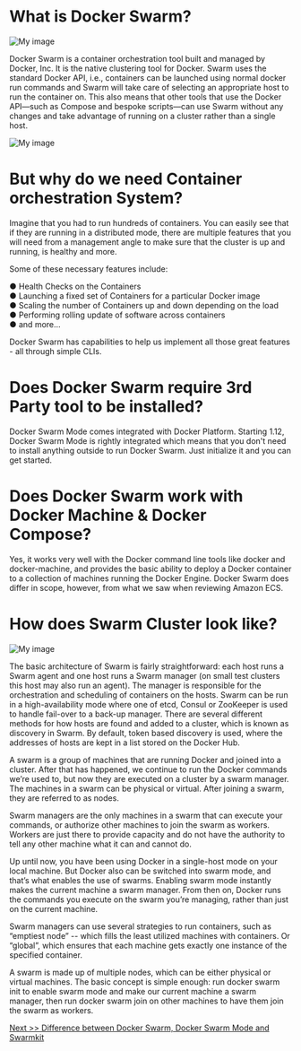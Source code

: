 
# What is Docker Swarm?

![My image](https://github.com/collabnix/dockerlabs/blob/master/intermediate/swarm/Dockerswarm.png)

Docker Swarm is a container orchestration tool built and managed by Docker, Inc. It is the native clustering tool for Docker. Swarm uses the standard Docker API, i.e., containers can be launched using normal docker run commands and Swarm will take care of selecting an appropriate host to run the container on. This also means
that other tools that use the Docker API—such as Compose and bespoke scripts—can use Swarm without any changes and take advantage of running on a cluster rather than a single host.

![My image](https://github.com/collabnix/dockerlabs/blob/master/intermediate/swarm/swarm-orchestration.png)


# But why do we need Container orchestration System?

Imagine that you had to run hundreds of containers. You can easily see that if they are running in a distributed mode, there are multiple features that you will need from a management angle to make sure that the cluster is up and running, is healthy and
more.

Some of these necessary features include:

● Health Checks on the Containers <br>
● Launching a fixed set of Containers for a particular Docker image<br>
● Scaling the number of Containers up and down depending on the load<br>
● Performing rolling update of software across containers<br>
● and more…<br>

Docker Swarm has capabilities to help us implement all those great features - all through simple CLIs.


# Does Docker Swarm require 3rd Party tool to be installed?

Docker Swarm Mode comes integrated with Docker Platform. Starting 1.12, Docker Swarm Mode is rightly integrated which means that you don't need to install anything outside to run Docker Swarm. Just initialize it and you can get started.

# Does Docker Swarm work with Docker Machine & Docker Compose?

Yes, it works very well with the Docker command line tools like docker and docker-machine, and provides the basic ability to deploy a Docker container to a collection of machines running the Docker Engine. Docker Swarm does differ in scope, however, from what we saw when reviewing Amazon ECS.

# How does Swarm Cluster look like?

![My image](https://github.com/collabnix/dockerlabs/blob/master/intermediate/swarm/swarm-arch.png)

The basic architecture of Swarm is fairly straightforward: each host runs a Swarm agent and one host runs a Swarm manager (on small test clusters this host may also run an agent). The manager is responsible for the orchestration and scheduling of containers on the hosts. Swarm can be run in a high-availability mode where one of etcd, Consul or ZooKeeper is used to handle fail-over to a back-up manager. There are several different methods for how hosts are found and added to a cluster, which is known as discovery in Swarm. By default, token based discovery is used, where the addresses of hosts are kept in a list stored on the Docker Hub.


A swarm is a group of machines that are running Docker and joined into a cluster. After that has happened, we continue to run the Docker commands we’re used to, but now they are executed on a cluster by a swarm manager. The machines in a swarm can be physical or virtual. After joining a swarm, they are referred to as nodes.

Swarm managers are the only machines in a swarm that can execute your commands, or authorize other machines to join the swarm as workers. Workers are just there to provide capacity and do not have the authority to tell any other machine what it can and cannot do.

Up until now, you have been using Docker in a single-host mode on your local machine. But Docker also can be switched into swarm mode, and that’s what enables the use of swarms. Enabling swarm mode instantly makes the current machine a swarm manager. From then on, Docker runs the commands you execute on the swarm you’re managing, rather than just on the current machine.

Swarm managers can use several strategies to run containers, such as “emptiest node” -- which fills the least utilized machines with containers. Or “global”, which ensures that each machine gets exactly one instance of the specified container. 

A swarm is made up of multiple nodes, which can be either physical or virtual machines. The basic concept is simple enough: run docker swarm init to enable swarm mode and make our current machine a swarm manager, then run docker swarm join on other machines to have them join the swarm as workers. 


[Next >> Difference between Docker Swarm, Docker Swarm Mode and Swarmkit](https://github.com/collabnix/dockerlabs/blob/master/intermediate/swarm/difference-between-docker-swarm-vs-swarm-mode-vs-swarmkit.md)

